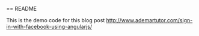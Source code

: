 == README

This is the demo code for this blog post http://www.ademartutor.com/sign-in-with-facebook-using-angularjs/
